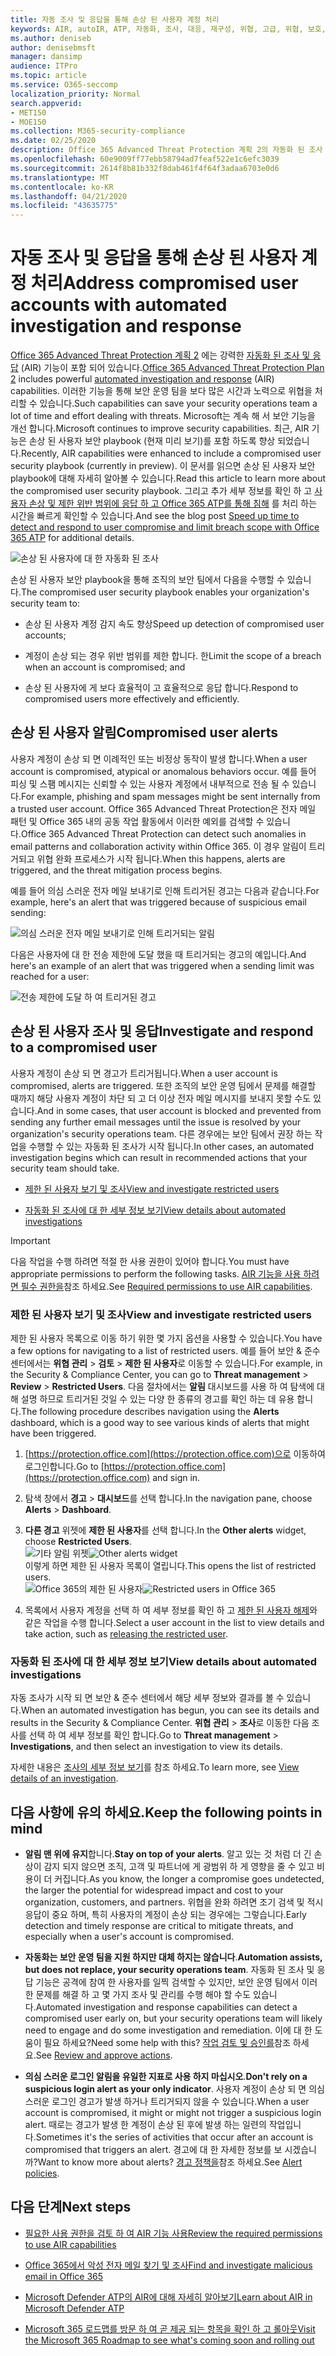 ```yaml
---
title: 자동 조사 및 응답을 통해 손상 된 사용자 계정 처리
keywords: AIR, autoIR, ATP, 자동화, 조사, 대응, 재구성, 위협, 고급, 위협, 보호, 손상
ms.author: deniseb
author: denisebmsft
manager: dansimp
audience: ITPro
ms.topic: article
ms.service: O365-seccomp
localization_priority: Normal
search.appverid:
- MET150
- MOE150
ms.collection: M365-security-compliance
ms.date: 02/25/2020
description: Office 365 Advanced Threat Protection 계획 2의 자동화 된 조사 및 응답 기능을 사용 하 여 공격에 노출 된 사용자 계정을 검색 하 고 해결 하는 프로세스를 빠르게 진행 하는 방법을 알아봅니다.
ms.openlocfilehash: 60e9009ff77ebb58794ad7feaf522e1c6efc3039
ms.sourcegitcommit: 2614f8b81b332f8dab461f4f64f3adaa6703e0d6
ms.translationtype: MT
ms.contentlocale: ko-KR
ms.lasthandoff: 04/21/2020
ms.locfileid: "43635775"
---
```

# <a name="address-compromised-user-accounts-with-automated-investigation-and-response"></a><span data-ttu-id="b3ad8-104">자동 조사 및 응답을 통해 손상 된 사용자 계정 처리</span><span class="sxs-lookup"><span data-stu-id="b3ad8-104">Address compromised user accounts with automated investigation and response</span></span>

<span data-ttu-id="b3ad8-105">[Office 365 Advanced Threat Protection 계획 2](https://docs.microsoft.com/microsoft-365/security/office-365-security/office-365-atp?view=o365-worldwide#office-365-atp-plan-1-and-plan-2) 에는 강력한 [자동화 된 조사 및 응답](https://docs.microsoft.com/microsoft-365/security/office-365-security/office-365-air) (AIR) 기능이 포함 되어 있습니다.</span><span class="sxs-lookup"><span data-stu-id="b3ad8-105">[Office 365 Advanced Threat Protection Plan 2](https://docs.microsoft.com/microsoft-365/security/office-365-security/office-365-atp?view=o365-worldwide#office-365-atp-plan-1-and-plan-2) includes powerful [automated investigation and response](https://docs.microsoft.com/microsoft-365/security/office-365-security/office-365-air) (AIR) capabilities.</span></span> <span data-ttu-id="b3ad8-106">이러한 기능을 통해 보안 운영 팀을 보다 많은 시간과 노력으로 위협을 처리할 수 있습니다.</span><span class="sxs-lookup"><span data-stu-id="b3ad8-106">Such capabilities can save your security operations team a lot of time and effort dealing with threats.</span></span> <span data-ttu-id="b3ad8-107">Microsoft는 계속 해 서 보안 기능을 개선 합니다.</span><span class="sxs-lookup"><span data-stu-id="b3ad8-107">Microsoft continues to improve security capabilities.</span></span> <span data-ttu-id="b3ad8-108">최근, AIR 기능은 손상 된 사용자 보안 playbook (현재 미리 보기)를 포함 하도록 향상 되었습니다.</span><span class="sxs-lookup"><span data-stu-id="b3ad8-108">Recently, AIR capabilities were enhanced to include a compromised user security playbook (currently in preview).</span></span> <span data-ttu-id="b3ad8-109">이 문서를 읽으면 손상 된 사용자 보안 playbook에 대해 자세히 알아볼 수 있습니다.</span><span class="sxs-lookup"><span data-stu-id="b3ad8-109">Read this article to learn more about the compromised user security playbook.</span></span> <span data-ttu-id="b3ad8-110">그리고 추가 세부 정보를 확인 하 고 [사용자 손상 및 제한 위반 범위에 응답 하 고 Office 365 ATP를 통해 침해](https://techcommunity.microsoft.com/t5/Security-Privacy-and-Compliance/Speed-up-time-to-detect-and-respond-to-user-compromise-and-limit/ba-p/977053) 를 처리 하는 시간을 빠르게 확인할 수 있습니다.</span><span class="sxs-lookup"><span data-stu-id="b3ad8-110">And see the blog post [Speed up time to detect and respond to user compromise and limit breach scope with Office 365 ATP](https://techcommunity.microsoft.com/t5/Security-Privacy-and-Compliance/Speed-up-time-to-detect-and-respond-to-user-compromise-and-limit/ba-p/977053) for additional details.</span></span>

![손상 된 사용자에 대 한 자동화 된 조사](/microsoft-365/media/office365atp-compduserinvestigation.jpg)

<span data-ttu-id="b3ad8-112">손상 된 사용자 보안 playbook을 통해 조직의 보안 팀에서 다음을 수행할 수 있습니다.</span><span class="sxs-lookup"><span data-stu-id="b3ad8-112">The compromised user security playbook enables your organization's security team to:</span></span>

- <span data-ttu-id="b3ad8-113">손상 된 사용자 계정 감지 속도 향상</span><span class="sxs-lookup"><span data-stu-id="b3ad8-113">Speed up detection of compromised user accounts;</span></span>

- <span data-ttu-id="b3ad8-114">계정이 손상 되는 경우 위반 범위를 제한 합니다. 한</span><span class="sxs-lookup"><span data-stu-id="b3ad8-114">Limit the scope of a breach when an account is compromised; and</span></span> 

- <span data-ttu-id="b3ad8-115">손상 된 사용자에 게 보다 효율적이 고 효율적으로 응답 합니다.</span><span class="sxs-lookup"><span data-stu-id="b3ad8-115">Respond to compromised users more effectively and efficiently.</span></span>

## <a name="compromised-user-alerts"></a><span data-ttu-id="b3ad8-116">손상 된 사용자 알림</span><span class="sxs-lookup"><span data-stu-id="b3ad8-116">Compromised user alerts</span></span>

<span data-ttu-id="b3ad8-117">사용자 계정이 손상 되 면 이례적인 또는 비정상 동작이 발생 합니다.</span><span class="sxs-lookup"><span data-stu-id="b3ad8-117">When a user account is compromised, atypical or anomalous behaviors occur.</span></span> <span data-ttu-id="b3ad8-118">예를 들어 피싱 및 스팸 메시지는 신뢰할 수 있는 사용자 계정에서 내부적으로 전송 될 수 있습니다.</span><span class="sxs-lookup"><span data-stu-id="b3ad8-118">For example, phishing and spam messages might be sent internally from a trusted user account.</span></span> <span data-ttu-id="b3ad8-119">Office 365 Advanced Threat Protection은 전자 메일 패턴 및 Office 365 내의 공동 작업 활동에서 이러한 예외를 검색할 수 있습니다.</span><span class="sxs-lookup"><span data-stu-id="b3ad8-119">Office 365 Advanced Threat Protection can detect such anomalies in email patterns and collaboration activity within Office 365.</span></span> <span data-ttu-id="b3ad8-120">이 경우 알림이 트리거되고 위협 완화 프로세스가 시작 됩니다.</span><span class="sxs-lookup"><span data-stu-id="b3ad8-120">When this happens, alerts are triggered, and the threat mitigation process begins.</span></span>

<span data-ttu-id="b3ad8-121">예를 들어 의심 스러운 전자 메일 보내기로 인해 트리거된 경고는 다음과 같습니다.</span><span class="sxs-lookup"><span data-stu-id="b3ad8-121">For example, here's an alert that was triggered because of suspicious email sending:</span></span>

![의심 스러운 전자 메일 보내기로 인해 트리거되는 알림](/microsoft-365/media/office365atp-suspiciousemailsendalert.jpg)

<span data-ttu-id="b3ad8-123">다음은 사용자에 대 한 전송 제한에 도달 했을 때 트리거되는 경고의 예입니다.</span><span class="sxs-lookup"><span data-stu-id="b3ad8-123">And here's an example of an alert that was triggered when a sending limit was reached for a user:</span></span>

![전송 제한에 도달 하 여 트리거된 경고](/microsoft-365/media/office365atp-sendinglimitreached.jpg)

## <a name="investigate-and-respond-to-a-compromised-user"></a><span data-ttu-id="b3ad8-125">손상 된 사용자 조사 및 응답</span><span class="sxs-lookup"><span data-stu-id="b3ad8-125">Investigate and respond to a compromised user</span></span>

<span data-ttu-id="b3ad8-126">사용자 계정이 손상 되 면 경고가 트리거됩니다.</span><span class="sxs-lookup"><span data-stu-id="b3ad8-126">When a user account is compromised, alerts are triggered.</span></span> <span data-ttu-id="b3ad8-127">또한 조직의 보안 운영 팀에서 문제를 해결할 때까지 해당 사용자 계정이 차단 되 고 더 이상 전자 메일 메시지를 보내지 못할 수도 있습니다.</span><span class="sxs-lookup"><span data-stu-id="b3ad8-127">And in some cases, that user account is blocked and prevented from sending any further email messages until the issue is resolved by your organization's security operations team.</span></span> <span data-ttu-id="b3ad8-128">다른 경우에는 보안 팀에서 권장 하는 작업을 수행할 수 있는 자동화 된 조사가 시작 됩니다.</span><span class="sxs-lookup"><span data-stu-id="b3ad8-128">In other cases, an automated investigation begins which can result in recommended actions that your security team should take.</span></span>

- [<span data-ttu-id="b3ad8-129">제한 된 사용자 보기 및 조사</span><span class="sxs-lookup"><span data-stu-id="b3ad8-129">View and investigate restricted users</span></span>](#view-and-investigate-restricted-users)

- [<span data-ttu-id="b3ad8-130">자동화 된 조사에 대 한 세부 정보 보기</span><span class="sxs-lookup"><span data-stu-id="b3ad8-130">View details about automated investigations</span></span>](#view-details-about-automated-investigations)

> [!IMPORTANT]
> <span data-ttu-id="b3ad8-131">다음 작업을 수행 하려면 적절 한 사용 권한이 있어야 합니다.</span><span class="sxs-lookup"><span data-stu-id="b3ad8-131">You must have appropriate permissions to perform the following tasks.</span></span> <span data-ttu-id="b3ad8-132">[AIR 기능을 사용 하려면 필수 권한을](https://docs.microsoft.com/microsoft-365/security/office-365-security/office-365-air?view=o365-worldwide#required-permissions-to-use-air-capabilities)참조 하세요.</span><span class="sxs-lookup"><span data-stu-id="b3ad8-132">See [Required permissions to use AIR capabilities](https://docs.microsoft.com/microsoft-365/security/office-365-security/office-365-air?view=o365-worldwide#required-permissions-to-use-air-capabilities).</span></span>

### <a name="view-and-investigate-restricted-users"></a><span data-ttu-id="b3ad8-133">제한 된 사용자 보기 및 조사</span><span class="sxs-lookup"><span data-stu-id="b3ad8-133">View and investigate restricted users</span></span>

<span data-ttu-id="b3ad8-134">제한 된 사용자 목록으로 이동 하기 위한 몇 가지 옵션을 사용할 수 있습니다.</span><span class="sxs-lookup"><span data-stu-id="b3ad8-134">You have a few options for navigating to a list of restricted users.</span></span> <span data-ttu-id="b3ad8-135">예를 들어 보안 & 준수 센터에서는 **위협 관리** > **검토** > **제한 된 사용자**로 이동할 수 있습니다.</span><span class="sxs-lookup"><span data-stu-id="b3ad8-135">For example, in the Security & Compliance Center, you can go to **Threat management** > **Review** > **Restricted Users**.</span></span> <span data-ttu-id="b3ad8-136">다음 절차에서는 **알림** 대시보드를 사용 하 여 탐색에 대해 설명 하므로 트리거된 것일 수 있는 다양 한 종류의 경고를 확인 하는 데 유용 합니다.</span><span class="sxs-lookup"><span data-stu-id="b3ad8-136">The following procedure describes navigation using the **Alerts** dashboard, which is a good way to see various kinds of alerts that might have been triggered.</span></span>

1. <span data-ttu-id="b3ad8-137">[https://protection.office.com](https://protection.office.com)으로 이동하여 로그인합니다.</span><span class="sxs-lookup"><span data-stu-id="b3ad8-137">Go to [https://protection.office.com](https://protection.office.com) and sign in.</span></span>

2. <span data-ttu-id="b3ad8-138">탐색 창에서 **경고** > **대시보드**를 선택 합니다.</span><span class="sxs-lookup"><span data-stu-id="b3ad8-138">In the navigation pane, choose **Alerts** > **Dashboard**.</span></span>

3. <span data-ttu-id="b3ad8-139">**다른 경고** 위젯에 **제한 된 사용자**를 선택 합니다.</span><span class="sxs-lookup"><span data-stu-id="b3ad8-139">In the **Other alerts** widget, choose **Restricted Users**.</span></span><br/>
   <span data-ttu-id="b3ad8-140">![기타 알림 위젯](/microsoft-365/media/office365atp-otheralertswidget.jpg)</span><span class="sxs-lookup"><span data-stu-id="b3ad8-140">![Other alerts widget](/microsoft-365/media/office365atp-otheralertswidget.jpg)</span></span><br/>
   <span data-ttu-id="b3ad8-141">이렇게 하면 제한 된 사용자 목록이 열립니다.</span><span class="sxs-lookup"><span data-stu-id="b3ad8-141">This opens the list of restricted users.</span></span><br/><span data-ttu-id="b3ad8-142">![Office 365의 제한 된 사용자](/microsoft-365/media/office365atp-restrictedusers.jpg)</span><span class="sxs-lookup"><span data-stu-id="b3ad8-142">![Restricted users in Office 365](/microsoft-365/media/office365atp-restrictedusers.jpg)</span></span> 

4. <span data-ttu-id="b3ad8-143">목록에서 사용자 계정을 선택 하 여 세부 정보를 확인 하 고 [제한 된 사용자 해제](https://docs.microsoft.com/microsoft-365/security/office-365-security/removing-user-from-restricted-users-portal-after-spam)와 같은 작업을 수행 합니다.</span><span class="sxs-lookup"><span data-stu-id="b3ad8-143">Select a user account in the list to view details and take action, such as [releasing the restricted user](https://docs.microsoft.com/microsoft-365/security/office-365-security/removing-user-from-restricted-users-portal-after-spam).</span></span> 

### <a name="view-details-about-automated-investigations"></a><span data-ttu-id="b3ad8-144">자동화 된 조사에 대 한 세부 정보 보기</span><span class="sxs-lookup"><span data-stu-id="b3ad8-144">View details about automated investigations</span></span>

<span data-ttu-id="b3ad8-145">자동 조사가 시작 되 면 보안 & 준수 센터에서 해당 세부 정보와 결과를 볼 수 있습니다.</span><span class="sxs-lookup"><span data-stu-id="b3ad8-145">When an automated investigation has begun, you can see its details and results in the Security & Compliance Center.</span></span> <span data-ttu-id="b3ad8-146">**위협 관리** > **조사**로 이동한 다음 조사를 선택 하 여 세부 정보를 확인 합니다.</span><span class="sxs-lookup"><span data-stu-id="b3ad8-146">Go to **Threat management** > **Investigations**, and then select an investigation to view its details.</span></span>

<span data-ttu-id="b3ad8-147">자세한 내용은 [조사의 세부 정보 보기](https://docs.microsoft.com/microsoft-365/security/office-365-security/air-view-investigation-results)를 참조 하세요.</span><span class="sxs-lookup"><span data-stu-id="b3ad8-147">To learn more, see [View details of an investigation](https://docs.microsoft.com/microsoft-365/security/office-365-security/air-view-investigation-results).</span></span>

## <a name="keep-the-following-points-in-mind"></a><span data-ttu-id="b3ad8-148">다음 사항에 유의 하세요.</span><span class="sxs-lookup"><span data-stu-id="b3ad8-148">Keep the following points in mind</span></span>

- <span data-ttu-id="b3ad8-149">**알림 맨 위에 유지**합니다.</span><span class="sxs-lookup"><span data-stu-id="b3ad8-149">**Stay on top of your alerts**.</span></span> <span data-ttu-id="b3ad8-150">알고 있는 것 처럼 더 긴 손상이 감지 되지 않으면 조직, 고객 및 파트너에 게 광범위 하 게 영향을 줄 수 있고 비용이 더 커집니다.</span><span class="sxs-lookup"><span data-stu-id="b3ad8-150">As you know, the longer a compromise goes undetected, the larger the potential for widespread impact and cost to your organization, customers, and partners.</span></span> <span data-ttu-id="b3ad8-151">위협을 완화 하려면 조기 검색 및 적시 응답이 중요 하며, 특히 사용자의 계정이 손상 되는 경우에는 그렇습니다.</span><span class="sxs-lookup"><span data-stu-id="b3ad8-151">Early detection and timely response are critical to mitigate threats, and especially when a user's account is compromised.</span></span> 

- <span data-ttu-id="b3ad8-152">**자동화는 보안 운영 팀을 지원 하지만 대체 하지는 않습니다**.</span><span class="sxs-lookup"><span data-stu-id="b3ad8-152">**Automation assists, but does not replace, your security operations team**.</span></span> <span data-ttu-id="b3ad8-153">자동화 된 조사 및 응답 기능은 공격에 참여 한 사용자를 일찍 검색할 수 있지만, 보안 운영 팀에서 이러한 문제를 해결 하 고 몇 가지 조사 및 관리를 수행 해야 할 수도 있습니다.</span><span class="sxs-lookup"><span data-stu-id="b3ad8-153">Automated investigation and response capabilities can detect a compromised user early on, but your security operations team will likely need to engage and do some investigation and remediation.</span></span> <span data-ttu-id="b3ad8-154">이에 대 한 도움이 필요 하세요?</span><span class="sxs-lookup"><span data-stu-id="b3ad8-154">Need some help with this?</span></span> <span data-ttu-id="b3ad8-155">[작업 검토 및 승인를](https://docs.microsoft.com/microsoft-365/security/office-365-security/office-365-air#review-and-approve-actions)참조 하세요.</span><span class="sxs-lookup"><span data-stu-id="b3ad8-155">See [Review and approve actions](https://docs.microsoft.com/microsoft-365/security/office-365-security/office-365-air#review-and-approve-actions).</span></span>

- <span data-ttu-id="b3ad8-156">**의심 스러운 로그인 알림을 유일한 지표로 사용 하지 마십시오**.</span><span class="sxs-lookup"><span data-stu-id="b3ad8-156">**Don't rely on a suspicious login alert as your only indicator**.</span></span> <span data-ttu-id="b3ad8-157">사용자 계정이 손상 되 면 의심 스러운 로그인 경고가 발생 하거나 트리거되지 않을 수 있습니다.</span><span class="sxs-lookup"><span data-stu-id="b3ad8-157">When a user account is compromised, it might or might not trigger a suspicious login alert.</span></span> <span data-ttu-id="b3ad8-158">때로는 경고가 발생 한 계정이 손상 된 후에 발생 하는 일련의 작업입니다.</span><span class="sxs-lookup"><span data-stu-id="b3ad8-158">Sometimes it's the series of activities that occur after an account is compromised that triggers an alert.</span></span> <span data-ttu-id="b3ad8-159">경고에 대 한 자세한 정보를 보 시겠습니까?</span><span class="sxs-lookup"><span data-stu-id="b3ad8-159">Want to know more about alerts?</span></span> <span data-ttu-id="b3ad8-160">[경고 정책을](https://docs.microsoft.com/microsoft-365/compliance/alert-policies)참조 하세요.</span><span class="sxs-lookup"><span data-stu-id="b3ad8-160">See [Alert policies](https://docs.microsoft.com/microsoft-365/compliance/alert-policies).</span></span>

## <a name="next-steps"></a><span data-ttu-id="b3ad8-161">다음 단계</span><span class="sxs-lookup"><span data-stu-id="b3ad8-161">Next steps</span></span>

- [<span data-ttu-id="b3ad8-162">필요한 사용 권한을 검토 하 여 AIR 기능 사용</span><span class="sxs-lookup"><span data-stu-id="b3ad8-162">Review the required permissions to use AIR capabilities</span></span>](https://docs.microsoft.com/microsoft-365/security/office-365-security/office-365-air?view=o365-worldwide#required-permissions-to-use-air-capabilities)

- [<span data-ttu-id="b3ad8-163">Office 365에서 악성 전자 메일 찾기 및 조사</span><span class="sxs-lookup"><span data-stu-id="b3ad8-163">Find and investigate malicious email in Office 365</span></span>](https://docs.microsoft.com/microsoft-365/security/office-365-security/investigate-malicious-email-that-was-delivered?view=o365-worldwide)

- [<span data-ttu-id="b3ad8-164">Microsoft Defender ATP의 AIR에 대해 자세히 알아보기</span><span class="sxs-lookup"><span data-stu-id="b3ad8-164">Learn about AIR in Microsoft Defender ATP</span></span>](https://docs.microsoft.com/windows/security/threat-protection/microsoft-defender-atp/automated-investigations)

- [<span data-ttu-id="b3ad8-165">Microsoft 365 로드맵를 방문 하 여 곧 제공 되는 항목을 확인 하 고 롤아웃</span><span class="sxs-lookup"><span data-stu-id="b3ad8-165">Visit the Microsoft 365 Roadmap to see what's coming soon and rolling out</span></span>](https://www.microsoft.com/microsoft-365/roadmap?filters=)

